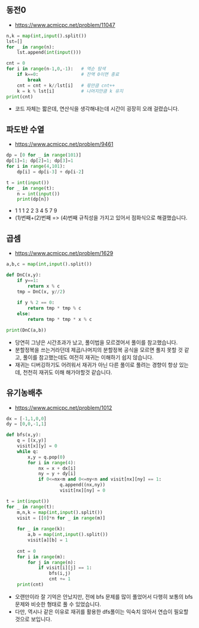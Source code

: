 ## 동전0
- https://www.acmicpc.net/problem/11047
```python
n,k = map(int,input().split())
lst=[]
for _ in range(n):
    lst.append(int(input()))

cnt = 0
for i in range(n-1,0,-1):   # 역순 탐색
    if k==0:                # 잔액 0이면 종료
        break
    cnt = cnt + k//lst[i]   # 몫만큼 cnt++
    k = k % lst[i]          # 나머지만큼 k 유지
print(cnt)
```
- 코드 자체는 짧은데, 연산식을 생각해내는데 시간이 굉장히 오래 걸렸습니다.

## 파도반 수열
- https://www.acmicpc.net/problem/9461
```python
dp = [0 for _ in range(101)]
dp[1]=1; dp[2]=1; dp[3]=1
for i in range(4,101):
    dp[i] = dp[i-3] + dp[i-2]

t = int(input())
for _ in range(t):
    n = int(input())
    print(dp[n])
```
- 1 1 1 2 2 3 4 5 7 9
- (1)번째+(2)번째 => (4)번째 규칙성을 가지고 있어서 점화식으로 해결했습니다.

## 곱셈
- https://www.acmicpc.net/problem/1629
```python
a,b,c = map(int,input().split())

def DnC(x,y):
    if y==1:
        return x % c
    tmp = DnC(x, y//2)
    
    if y % 2 == 0:
        return tmp * tmp % c
    else:
        return tmp * tmp * x % c

print(DnC(a,b))
```
- 당연히 그냥은 시간초과가 났고, 풀이법을 모르겠어서 풀이를 참고했습니다.
- 분할정복을 쓰는거라던데 제곱/나머지의 분할정복 공식을 모르면 풀지 못할 것 같고, 풀이를 참고했는데도 여전히 재귀는 이해하기 쉽지 않습니다.
- 재귀는 디버깅하기도 어려워서 재귀가 아닌 다른 풀이로 풀려는 경향이 항상 있는데, 천천히 재귀도 이해 해가야할것 같습니다.

## 유기농배추
- https://www.acmicpc.net/problem/1012
```python
dx = [-1,1,0,0]
dy = [0,0,-1,1]

def bfs(x,y):
    q = [(x,y)]
    visit[x][y] = 0
    while q:
        x,y = q.pop(0)
        for i in range(4):
            nx = x + dx[i]
            ny = y + dy[i]            
            if 0<=nx<m and 0<=ny<n and visit[nx][ny] == 1:
                    q.append((nx,ny))
                    visit[nx][ny] = 0

t = int(input())
for _ in range(t):
    m,n,k = map(int,input().split())
    visit = [[0]*n for _ in range(m)]
    
    for _ in range(k):
        a,b = map(int,input().split())
        visit[a][b] = 1
        
    cnt = 0
    for i in range(m):
        for j in range(n):
            if visit[i][j] == 1:
                bfs(i,j)
                cnt += 1
    print(cnt)
```
- 오랜만이라 잘 기억은 안났지만, 전에 bfs 문제를 많이 풀었어서 다행히 보통의 bfs문제와 비슷한 형태로 풀 수 있었습니다.
- 다만, 역시나 같은 이유로 재귀를 활용한 dfs풀이는 익숙치 않아서 연습이 필요할 것으로 보입니다.


